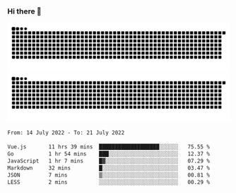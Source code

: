 ### Hi there 👋

![GitHub Snake Light](https://raw.githubusercontent.com/jichangee/jichangee/output/github-snake.svg#gh-light-mode-only)
![GitHub Snake dark](https://raw.githubusercontent.com/jichangee/jichangee/output/github-snake-dark.svg#gh-dark-mode-only)

<!--START_SECTION:waka-->

```text
From: 14 July 2022 - To: 21 July 2022

Vue.js       11 hrs 39 mins  ███████████████████░░░░░░   75.55 %
Go           1 hr 54 mins    ███░░░░░░░░░░░░░░░░░░░░░░   12.37 %
JavaScript   1 hr 7 mins     █▓░░░░░░░░░░░░░░░░░░░░░░░   07.29 %
Markdown     32 mins         █░░░░░░░░░░░░░░░░░░░░░░░░   03.47 %
JSON         7 mins          ▒░░░░░░░░░░░░░░░░░░░░░░░░   00.81 %
LESS         2 mins          ░░░░░░░░░░░░░░░░░░░░░░░░░   00.29 %
```

<!--END_SECTION:waka-->

<!--
![GitHub Snake Light](github-snake.svg#gh-light-mode-only)
![GitHub Snake dark](github-snake-dark.svg#gh-dark-mode-only)
-->

<!--
**jichangee/jichangee** is a ✨ _special_ ✨ repository because its `README.md` (this file) appears on your GitHub profile.

Here are some ideas to get you started:

- 🔭 I’m currently working on ...
- 🌱 I’m currently learning ...
- 👯 I’m looking to collaborate on ...
- 🤔 I’m looking for help with ...
- 💬 Ask me about ...
- 📫 How to reach me: ...
- 😄 Pronouns: ...
- ⚡ Fun fact: ...
-->
